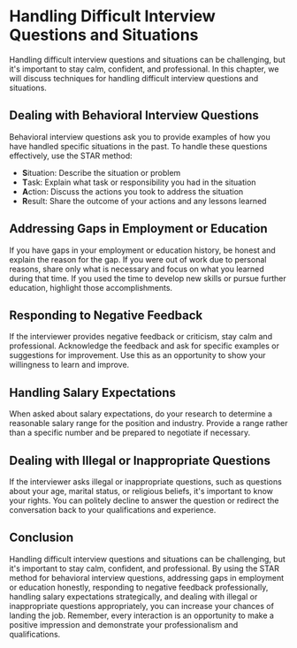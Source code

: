 Handling Difficult Interview Questions and Situations
======================================================================================================

Handling difficult interview questions and situations can be challenging, but it's important to stay calm, confident, and professional. In this chapter, we will discuss techniques for handling difficult interview questions and situations.

Dealing with Behavioral Interview Questions
-------------------------------------------

Behavioral interview questions ask you to provide examples of how you have handled specific situations in the past. To handle these questions effectively, use the STAR method:

* **S**ituation: Describe the situation or problem
* **T**ask: Explain what task or responsibility you had in the situation
* **A**ction: Discuss the actions you took to address the situation
* **R**esult: Share the outcome of your actions and any lessons learned

Addressing Gaps in Employment or Education
------------------------------------------

If you have gaps in your employment or education history, be honest and explain the reason for the gap. If you were out of work due to personal reasons, share only what is necessary and focus on what you learned during that time. If you used the time to develop new skills or pursue further education, highlight those accomplishments.

Responding to Negative Feedback
-------------------------------

If the interviewer provides negative feedback or criticism, stay calm and professional. Acknowledge the feedback and ask for specific examples or suggestions for improvement. Use this as an opportunity to show your willingness to learn and improve.

Handling Salary Expectations
----------------------------

When asked about salary expectations, do your research to determine a reasonable salary range for the position and industry. Provide a range rather than a specific number and be prepared to negotiate if necessary.

Dealing with Illegal or Inappropriate Questions
-----------------------------------------------

If the interviewer asks illegal or inappropriate questions, such as questions about your age, marital status, or religious beliefs, it's important to know your rights. You can politely decline to answer the question or redirect the conversation back to your qualifications and experience.

Conclusion
----------

Handling difficult interview questions and situations can be challenging, but it's important to stay calm, confident, and professional. By using the STAR method for behavioral interview questions, addressing gaps in employment or education honestly, responding to negative feedback professionally, handling salary expectations strategically, and dealing with illegal or inappropriate questions appropriately, you can increase your chances of landing the job. Remember, every interaction is an opportunity to make a positive impression and demonstrate your professionalism and qualifications.
